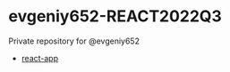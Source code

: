 # evgeniy652-REACT2022Q3
Private repository for @evgeniy652
* [react-app](https://rolling-scopes-school/evgeniy652-REACT2022Q3/react-app/)
